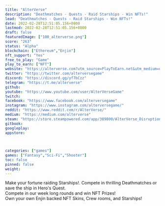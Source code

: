 ```yaml
---
title: "AlterVerse"
description: "Deathmatches - Quests - Raid Starships - Win NFTs!"
lead: "Deathmatches - Quests - Raid Starships - Win NFTs!"
date: 2022-02-28T12:51:05.156+0800
lastmod: 2022-02-28T12:51:05.156+0800
draft: false
featuredImage: ["100_alterverse.png"]
score: "263"
status: "Alpha"
blockchain: ["Ethereum","Enjin"]
nft_support: "Yes"
free_to_play: "Game"
play_to_earn: ["NFT"]
website: "https://alterverse.com?utm_source=PlayToEarn.net&utm_medium=organic&utm_campaign=gamepage"
twitter: "https://twitter.com/alterversegame"
discord: "https://discord.gg/yf7bCzz"
telegram: "https://t.me/alterverse"
github: 
youtube: "https://www.youtube.com/user/AlterVerseGame"
twitch: 
facebook: "https://www.facebook.com/alterversegame"
instagram: "https://www.instagram.com/alterversegame/"
reddit: "https://www.reddit.com/r/AlterVerse/"
medium: "https://medium.com/alterverse"
steam: "https://store.steampowered.com/app/389800/AlterVerse_Disruption/"
gitbook: 
googleplay: 
appstore: 

  
    
categories: ["games"]
games: ["Fantasy","Sci-Fi","Shooter"]
toc: false
pinned: false
weight: 
---
```

Make your fortune raiding Starships!. Compete in thrilling Deathmatches or save the ship in Hero's Quest.<br> Compete in our week long rounds and win NFT Prizes!<br> Own your own Enjin backed NFT Skins, Crew rooms, and Starships!